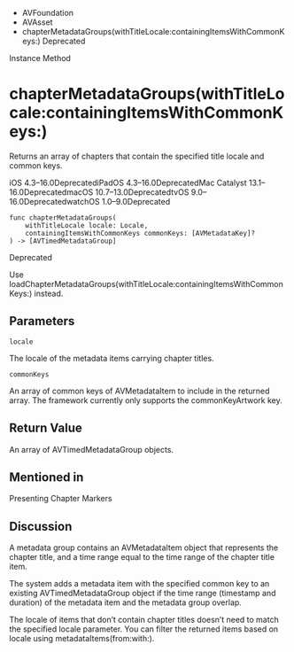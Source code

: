 

- AVFoundation
- AVAsset
-  chapterMetadataGroups(withTitleLocale:containingItemsWithCommonKeys:) Deprecated

Instance Method

# chapterMetadataGroups(withTitleLocale:containingItemsWithCommonKeys:)

Returns an array of chapters that contain the specified title locale and common keys.

iOS 4.3–16.0DeprecatediPadOS 4.3–16.0DeprecatedMac Catalyst 13.1–16.0DeprecatedmacOS 10.7–13.0DeprecatedtvOS 9.0–16.0DeprecatedwatchOS 1.0–9.0Deprecated

``` source
func chapterMetadataGroups(
    withTitleLocale locale: Locale,
    containingItemsWithCommonKeys commonKeys: [AVMetadataKey]?
) -> [AVTimedMetadataGroup]
```

Deprecated

Use loadChapterMetadataGroups(withTitleLocale:containingItemsWithCommonKeys:) instead.

## Parameters 

`locale`  

The locale of the metadata items carrying chapter titles.

`commonKeys`  

An array of common keys of AVMetadataItem to include in the returned array. The framework currently only supports the commonKeyArtwork key.

## Return Value

An array of AVTimedMetadataGroup objects.

## Mentioned in 

Presenting Chapter Markers

## Discussion

A metadata group contains an AVMetadataItem object that represents the chapter title, and a time range equal to the time range of the chapter title item.

The system adds a metadata item with the specified common key to an existing AVTimedMetadataGroup object if the time range (timestamp and duration) of the metadata item and the metadata group overlap.

The locale of items that don’t contain chapter titles doesn’t need to match the specified locale parameter. You can filter the returned items based on locale using metadataItems(from:with:).

